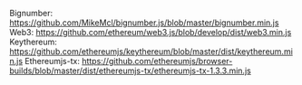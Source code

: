 Bignumber: https://github.com/MikeMcl/bignumber.js/blob/master/bignumber.min.js
Web3: https://github.com/ethereum/web3.js/blob/develop/dist/web3.min.js
Keythereum: https://github.com/ethereumjs/keythereum/blob/master/dist/keythereum.min.js
Ethereumjs-tx: https://github.com/ethereumjs/browser-builds/blob/master/dist/ethereumjs-tx/ethereumjs-tx-1.3.3.min.js
